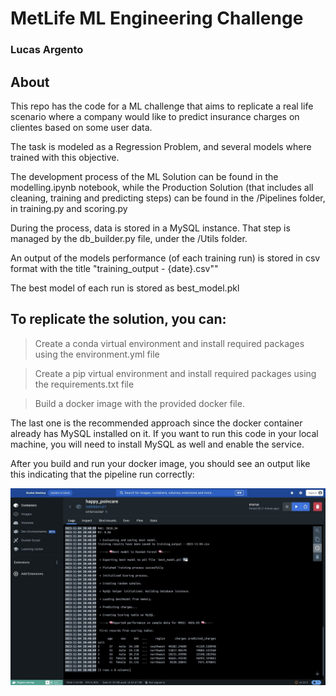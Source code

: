 # MetLife ML Engineering Challenge

### Lucas Argento

## About

This repo has the code for a ML challenge that aims to replicate a real life scenario where a company would like to predict insurance charges on clientes based on some user data.

The task is modeled as a Regression Problem, and several models where trained with this objective. 

The development process of the ML Solution can be found in the modelling.ipynb notebook, while the Production Solution (that includes all cleaning, training and predicting steps) can be found in the /Pipelines folder, in training.py and scoring.py

During the process, data is stored in a MySQL instance. That step is managed by the db_builder.py file, under the /Utils folder. 

An output of the models performance (of each training run) is stored in csv format with the title "training_output - {date}.csv""

The best model of each run is stored as best_model.pkl

## To replicate the solution, you can:

> Create a conda virtual environment and install required packages using the environment.yml file

> Create a pip virtual environment and install required packages using the requirements.txt file

> Build a docker image with the provided docker file. 

The last one is the recommended approach since the docker container already has MySQL installed on it. If you want to run this code in your local machine, you will need to install MySQL as well and enable the service.

After you build and run your docker image, you should see an output like this indicating that the pipeline run correctly:

![Alt text](image.png)


